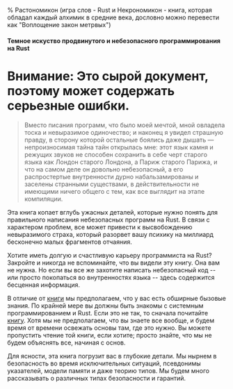 % Растономикон (игра слов - Rust и Некрономикон - книга, которая обладал каждый алхимик в средние века, дословно можно перевести как "Воплощение закон метрвых")

#### Темное искуство продвинутого и небезопасного программирования на Rust

# Внимание: Это сырой документ, поэтому может содержать серьезные ошибки.

> Вместо писания программ, что было моей мечтой, мной овладела тоска и невыразимое одиночество; и наконец я увидел страшную правду, в сторону которой остальные боялись даже дышать — непроизносимая тайна тайн открылась мне: этот язык камня и режущих звуков не способен сохранить в себе черт старого языка как Лондон старого Лондона, а Париж старого Парижа, и что на самом деле он довольно небезопасный, а его   распростертые внутренности дурно набальзамированы и заселены странными существами, в  действительности не имеющими ничего общего с тем, как все выглядит на этапе компиляции.

Эта книга копает вглубь ужасных деталей, которые нужно понять для правильного написания небезопасных программ на Rust. В связи с характером проблем, 
все может привести к высвобождению невыразимого страха, который разорвет вашу психику на миллиард бесконечно малых фрагментов отчаяния.

Хотите иметь долгую и счастливую карьеру программиста на Rust? Закройте и никогда не вспоминайте, что вы видели эту книгу. Она вам не нужна. Но если вы все же захотите написать небезопасный код -- или просто покопаться во внутренностях языка -- здесь содержится бесценная информация.

В отличие от [книги][trpl] мы предполагаем, что у вас есть обширные бызовые знания. По крайней мере вы должны быть знакомы с системным программированием и Rust.
Если это не так, то сначала почитайте [книгу][trpl]. Хотя мы не предполагаем, что вы знаете все вообще, и будем время от времени освежать основы там, где это нужно. Вы можете пропустить чтение той книги, если хотите; просто знайте, что мы не будем объяснять все, начиная с основ.

Для ясности, эта книга погрузит вас в глубокие детали. Мы нырнем в безопасность во время исключительных ситуаций, псевдонимы указателей, модели памяти и даже теорию типов.
Мы будем много рассказывать о различных типах безопасности и гарантий.

[trpl]: ../книга/
